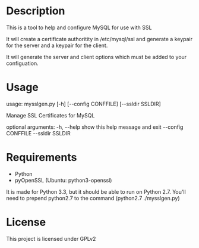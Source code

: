 
Description
===========

This is a tool to help and configure MySQL for use with SSL

It will create a certificate authoritity in /etc/mysql/ssl and 
generate a keypair for the server and a keypair for the client.

It will generate the server and client options which must be 
added to your configuation.

Usage
=====
usage: mysslgen.py [-h] [--config CONFFILE] [--ssldir SSLDIR]

Manage SSL Certificates for MySQL

optional arguments:
  -h, --help         show this help message and exit
  --config CONFFILE
  --ssldir SSLDIR

Requirements
============
 - Python
 - pyOpenSSL (Ubuntu: python3-openssl)

It is made for Python 3.3, but it should be able to run on Python 2.7. 
You'll need to prepend python2.7 to the command (python2.7 ./mysslgen.py)

License
=======
This project is licensed under GPLv2
